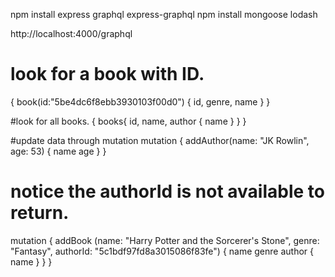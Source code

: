 
npm install express graphql express-graphql
npm install mongoose lodash

http://localhost:4000/graphql
# look for a book with ID.
{
  book(id:"5be4dc6f8ebb3930103f00d0") {
    id,
    genre,
    name
  }
}

#look for all books.
{
  books{
    id,
    name,
    author {
      name
    }
  }
}

#update data through mutation
mutation {
  addAuthor(name: "JK Rowlin", age: 53) {
    name
    age
  }
}

# notice the authorId is not available to return.
mutation {
  addBook (name: "Harry Potter and the Sorcerer's Stone", genre: "Fantasy", authorId: "5c1bdf97fd8a3015086f83fe") {
  	name
    genre
    author {
      name
    }
	}
}
